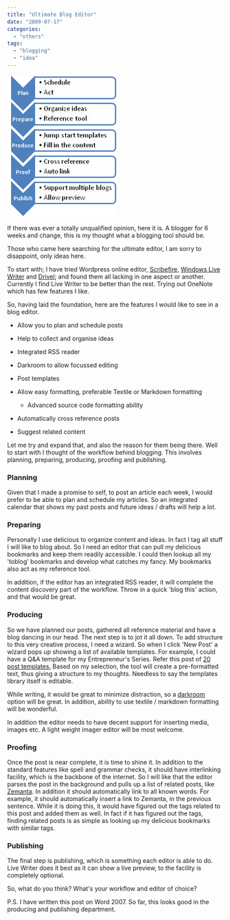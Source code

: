 ```yaml
---
title: "Ultimate Blog Editor"
date: "2009-07-17"
categories: 
  - "others"
tags: 
  - "blogging"
  - "idea"
---
```


![](images/071709_2039_UltimateBlo12.png)

If there was ever a totally unqualified opinion, here it is. A blogger for 6 weeks and change, this is my thought what a blogging tool should be.

Those who came here searching for the ultimate editor, I am sorry to disappoint, only ideas here.

To start with; I have tried Wordpress online editor, [Scribefire](https://addons.mozilla.org/en-US/firefox/addon/1730), [Windows Live Writer](http://download.live.com/writer) and [Drivel](http://dropline.net/drivel/); and found them all lacking in one aspect or another. Currently I find Live Writer to be better than the rest. Trying out OneNote which has few features I like.

So, having laid the foundation, here are the features I would like to see in a blog editor.

- Allow you to plan and schedule posts
- Help to collect and organise ideas
- Integrated RSS reader
- Darkroom to allow focussed editing
- Post templates
- Allow easy formatting, preferable Textile or Markdown formatting
    
    - Advanced source code formatting ability
- Automatically cross reference posts
- Suggest related content

Let me try and expand that, and also the reason for them being there. Well to start with I thought of the workflow behind blogging. This involves planning, preparing, producing, proofing and publishing.

### Planning

Given that I made a promise to self, to post an article each week, I would prefer to be able to plan and schedule my articles. So an integrated calendar that shows my past posts and future ideas / drafts will help a lot.

### Preparing

Personally I use delicious to organize content and ideas. In fact I tag all stuff I will like to blog about. So I need an editor that can pull my delicious bookmarks and keep them readily accessible. I could then lookup all my 'toblog' bookmarks and develop what catches my fancy. My bookmarks also act as my reference tool.

In addition, if the editor has an integrated RSS reader, it will complete the content discovery part of the workflow. Throw in a quick 'blog this' action, and that would be great.

### Producing

So we have planned our posts, gathered all reference material and have a blog dancing in our head. The next step is to jot it all down. To add structure to this very creative process, I need a wizard. So when I click 'New Post' a wizard pops up showing a list of available templates. For example, I could have a Q&A template for my Entrepreneur's Series. Refer this post of [20 post templates.](http://www.problogger.net/archives/2005/11/29/20-types-of-blog-posts-battling-bloggers-block/) Based on my selection, the tool will create a pre-formatted text, thus giving a structure to my thoughts. Needless to say the templates library itself is editable.

While writing, it would be great to minimize distraction, so a [darkroom](http://they.misled.us/dark-room) option will be great. In addition, ability to use textile / markdown formatting will be wonderful.

In addition the editor needs to have decent support for inserting media, images etc. A light weight imager editor will be most welcome.

### Proofing

Once the post is near complete, it is time to shine it. In addition to the standard features like spell and grammar checks, it should have interlinking facility, which is the backbone of the internet. So I will like that the editor parses the post in the background and pulls up a list of related posts, like [Zemanta](http://www.zemanta.com/). In addition it should automatically link to all known words. For example, it should automatically insert a link to Zemanta, in the previous sentence. While it is doing this, it would have figured out the tags related to this post and added them as well. In fact if it has figured out the tags, finding related posts is as simple as looking up my delicious bookmarks with similar tags.

### Publishing

The final step is publishing, which is something each editor is able to do. Live Writer does it best as it can show a live preview, to the facility is completely optional.

So, what do you think? What's your workflow and editor of choice?

P.S. I have written this post on Word 2007. So far, this looks good in the producing and publishing department.
